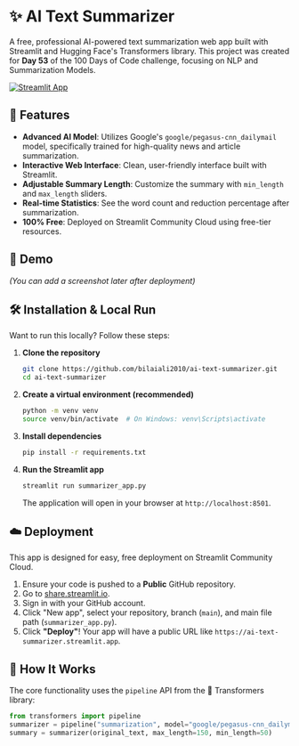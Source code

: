 # ✨ AI Text Summarizer

A free, professional AI-powered text summarization web app built with Streamlit and Hugging Face's Transformers library. This project was created for **Day 53** of the 100 Days of Code challenge, focusing on NLP and Summarization Models.

[![Streamlit App](https://static.streamlit.io/badges/streamlit_badge_black_white.svg)](https://your-app-name.streamlit.app) *<!-- Replace with your actual deployed link -->*

## 🚀 Features

- **Advanced AI Model**: Utilizes Google's `google/pegasus-cnn_dailymail` model, specifically trained for high-quality news and article summarization.
- **Interactive Web Interface**: Clean, user-friendly interface built with Streamlit.
- **Adjustable Summary Length**: Customize the summary with `min_length` and `max_length` sliders.
- **Real-time Statistics**: See the word count and reduction percentage after summarization.
- **100% Free**: Deployed on Streamlit Community Cloud using free-tier resources.

## 📸 Demo

*(You can add a screenshot later after deployment)*
<!-- ![App Screenshot](screenshot.png) -->

## 🛠️ Installation & Local Run

Want to run this locally? Follow these steps:

1.  **Clone the repository**
    ```bash
    git clone https://github.com/bilaiali2010/ai-text-summarizer.git
    cd ai-text-summarizer
    ```

2.  **Create a virtual environment (recommended)**
    ```bash
    python -m venv venv
    source venv/bin/activate  # On Windows: venv\Scripts\activate
    ```

3.  **Install dependencies**
    ```bash
    pip install -r requirements.txt
    ```

4.  **Run the Streamlit app**
    ```bash
    streamlit run summarizer_app.py
    ```
    The application will open in your browser at `http://localhost:8501`.

## ☁️ Deployment

This app is designed for easy, free deployment on Streamlit Community Cloud.

1.  Ensure your code is pushed to a **Public** GitHub repository.
2.  Go to [share.streamlit.io](https://share.streamlit.io/).
3.  Sign in with your GitHub account.
4.  Click "New app", select your repository, branch (`main`), and main file path (`summarizer_app.py`).
5.  Click **"Deploy"**! Your app will have a public URL like `https://ai-text-summarizer.streamlit.app`.

## 🧠 How It Works

The core functionality uses the `pipeline` API from the 🤗 Transformers library:

```python
from transformers import pipeline
summarizer = pipeline("summarization", model="google/pegasus-cnn_dailymail")
summary = summarizer(original_text, max_length=150, min_length=50)
